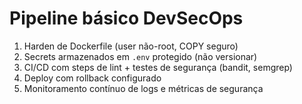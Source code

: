 # Pipeline básico DevSecOps

1. Harden de Dockerfile (user não-root, COPY seguro)  
2. Secrets armazenados em `.env` protegido (não versionar)  
3. CI/CD com steps de lint + testes de segurança (bandit, semgrep)  
4. Deploy com rollback configurado  
5. Monitoramento contínuo de logs e métricas de segurança  
